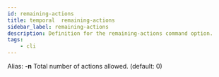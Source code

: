 ```yaml
---
id: remaining-actions
title: temporal  remaining-actions
sidebar_label: remaining-actions
description: Definition for the remaining-actions command option.
tags:
	- cli
---
```


Alias: **-n**
Total number of actions allowed. (default: 0)
